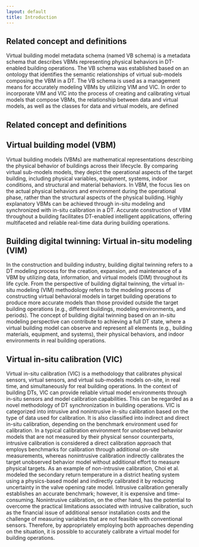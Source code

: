 ```yaml
---
layout: default
title: Introduction
---
```

Related concept and definitions
---

Virtual building model metadata schema (named VB schema) is a metadata schema that describes VBMs representing physical behaviors in DT-enabled building operations. The VB schema was established based on an ontology that identifies the semantic relationships of virtual sub-models composing the VBM in a DT. The VB schema is used as a management means for accurately modeling VBMs by utilizing VIM and VIC. In order to incorporate VIM and VIC into the process of creating and calibrating virtual models that compose VBMs, the relationship between data and virtual models, as well as the classes for data and virtual models, are defined

Related concept and definitions
---
Virtual building model (VBM)
---
Virtual building models (VBMs) are mathematical representations describing the physical behavior of buildings across their lifecycle. By comparing virtual sub-models models, they depict the operational aspects of the target building, including physical variables, equipment, systems, indoor conditions, and structural and material behaviors. In VBM, the focus lies on the actual physical behaviors and environment during the operational phase, rather than the structural aspects of the physical building. Highly explanatory VBMs can be achieved through in-situ modeling and synchronized with in-situ calibration in a DT. Accurate construction of VBM throughout a building facilitates DT-enabled intelligent applications, offering multifaceted and reliable real-time data during building operations.

Building digital twinning: Virtual in-situ modeling (VIM)
---
In the construction and building industry, building digital twinning refers to a DT modeling process for the creation, expansion, and maintenance of a VBM by utilizing data, information, and virtual models (DIM) throughout its life cycle. From the perspective of building digital twinning, the virtual in-situ modeling (VIM) methodology refers to the modeling process of constructing virtual behavioral models in target building operations to produce more accurate models than those provided outside the target building operations (e.g., different buildings, modeling environments, and periods). The concept of building digital twinning based on an in-situ modeling perspective can contribute to achieving a full DT state, where a virtual building model can observe and represent all elements (e.g., building materials, equipment, and systems), their physical behaviors, and indoor environments in real building operations.

Virtual in-situ calibration (VIC)
---
Virtual in-situ calibration (VIC) is a methodology that calibrates physical sensors, virtual sensors, and virtual sub-models models on-site, in real time, and simultaneously for real building operations. In the context of building DTs, VIC can provide reliable virtual model environments through in-situ sensors and model calibration capabilities. This can be regarded as a novel methodology of DT synchronization in building operations. VIC is categorized into intrusive and nonintrusive in-situ calibration based on the type of data used for calibration. It is also classified into indirect and direct in-situ calibration, depending on the benchmark environment used for calibration. In a typical calibration environment for unobserved behavior models that are not measured by their physical sensor counterparts, intrusive calibration is considered a direct calibration approach that employs benchmarks for calibration through additional on-site measurements, whereas nonintrusive calibration indirectly calibrates the target unobserved behavior model without additional effort to measure physical targets. As an example of non-intrusive calibration, Choi et al. modeled the secondary return temperature in a district heating system using a physics-based model and indirectly calibrated it by reducing uncertainty in the valve opening rate model. Intrusive calibration generally establishes an accurate benchmark; however, it is expensive and time-consuming. Nonintrusive calibration, on the other hand, has the potential to overcome the practical limitations associated with intrusive calibration, such as the financial issue of additional sensor installation costs and the challenge of measuring variables that are not feasible with conventional sensors. Therefore, by appropriately employing both approaches depending on the situation, it is possible to accurately calibrate a virtual model for building operations.
